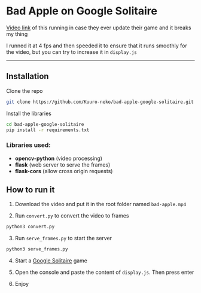 # Bad Apple on Google Solitaire

[Video link](https://youtu.be/GcVxZiLNyYU) of this running in case they ever update their game and it breaks my thing

I runned it at 4 fps and then speeded it to ensure that it runs smoothly for the video, but you can try to increase it in `display.js`

---

## Installation

Clone the repo

```bash
git clone https://github.com/Kuuro-neko/bad-apple-google-solitaire.git
```

Install the libraries

```bash
cd bad-apple-google-solitaire
pip install -r requirements.txt
```

### Libraries used:

- **opencv-python** (video processing)
- **flask** (web server to serve the frames)
- **flask-cors** (allow cross origin requests)

## How to run it

1. Download the video and put it in the root folder named `bad-apple.mp4`

2. Run `convert.py` to convert the video to frames

```bash	
python3 convert.py
```

3. Run `serve_frames.py` to start the server

```bash
python3 serve_frames.py
```

4. Start a [Google Solitaire](https://www.google.com/search?q=google+solitaire) game

5. Open the console and paste the content of `display.js`. Then press enter

6. Enjoy

